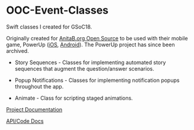 # OOC-Event-Classes

Swift classes I created for GSoC18.

Originally created for [AnitaB.org Open Source](https://github.com/anitab-org) to be used with their mobile game, PowerUp ([iOS](https://github.com/anitab-org/powerup-iOS), [Android](https://github.com/anitab-org/powerup-android)). The PowerUp project has since been archived.

- Story Sequences - Classes for implementing automated story sequences that augment the question/answer scenarios.  

- Popup Notifications - Classes for implementing notification popups throughout the app.  

- Animate - Class for scripting staged animations.

[Project Documentation](https://justkd.github.io/GSoC18-Doc/)

[API/Code Docs](https://justkd.github.io/powerup-iOS/index.html)